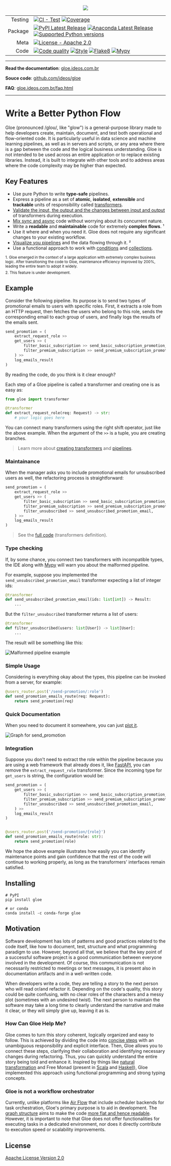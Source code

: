 
<div align="center" style="margin-top: 2rem;">
  <img src="https://gloe.ideos.com.br/_static/assets/gloe-logo.png"><br>
</div>



| | | 
| ---:|----|
| Testing | [![CI - Test](https://github.com/ideos/gloe/actions/workflows/test.yml/badge.svg)](https://github.com/ideos/gloe/actions/workflows/test.yml) [![Coverage](https://codecov.io/github/ideos/gloe/coverage.svg?branch=main)](https://codecov.io/gh/ideos/gloe) |
| Package | [![PyPI Latest Release](https://img.shields.io/pypi/v/gloe.svg?color=%2334D058)](https://pypi.org/project/gloe) [![Anaconda Latest Release](https://anaconda.org/conda-forge/gloe/badges/version.svg)](https://anaconda.org/conda-forge/gloe) [![Supported Python versions](https://img.shields.io/pypi/pyversions/gloe.svg?color=%2334D058)](https://pypi.org/project/gloe) |
| Meta | [![License - Apache 2.0](https://img.shields.io/pypi/l/gloe.svg?color=%2304b367)](https://github.com/ideos/gloe/blob/main/LICENSE) |
| Code | [![Code quality](https://github.com/ideos/gloe/actions/workflows/code-quality.yml/badge.svg)](https://github.com/ideos/gloe/actions/workflows/code-quality.yml) [![Style](https://img.shields.io/badge/style-black-000000.svg)](https://github.com/psf/black) [![Flake8](https://img.shields.io/badge/flake8-checked-7854cc)](https://flake8.pycqa.org/) [![Mypy](https://www.mypy-lang.org/static/mypy_badge.svg)](https://www.mypy-lang.org/)|

***

**Read the documentation**: [gloe.ideos.com.br](https://gloe.ideos.com.br)

**Souce code**: [github.com/ideos/gloe](https://github.com/ideos/gloe)

**FAQ**: [gloe.ideos.com.br/faq.html](https://gloe.ideos.com.br/faq.html)

***

# Write a Better Python Flow

Gloe (pronounced /ɡloʊ/, like "glow") is a general-purpose library made to help developers create, maintain, document, and test both operational and flow-oriented code. It is particularly useful in data science and machine learning pipelines, as well as in servers and scripts, or any area where there is a gap between the code and the logical business understanding. Gloe is not intended to be used across an entire application or to replace existing libraries. Instead, it is built to integrate with other tools and to address areas where the code complexity may be higher than expected.

## Key Features

- Use pure Python to write **type-safe** pipelines.
- Express a pipeline as a set of **atomic**, **isolated**, **extensible** and **trackable** units of responsibility called [transformers](https://gloe.ideos.com.br/theory.html).
- [Validate the input, the output and the changes between input and output](https://gloe.ideos.com.br/getting-started/ensurers.html) of transformers during execution.
- [Mix sync and async](https://gloe.ideos.com.br/getting-started/async-transformers.html#async-pipelines) code without worrying about its concurrent nature.
- Write a **readable** and **maintainable** code for extremely **complex flows**. ¹ 
- Use it where and when you need it. Gloe does not require any significant changes to your existing workflow.
- [Visualize you pipelines](https://gloe.ideos.com.br/getting-started/plotting.html) and the data flowing through it. ²
- Use a functional approach to work with [conditions](https://gloe.ideos.com.br/getting-started/conditional-flows.html) and [collections](https://gloe.ideos.com.br/api-reference/gloe.collection.html).

<sub>1. Gloe emerged in the context of a large application with extremely complex business logic. After transitioning the code to Gloe, maintenance efficiency improved by 200%, leading the entire team to adopt it widely.</sub>

<sub style="display: block; margin-top: -0.5rem;">2. This feature is under development.</sub>

## Example

Consider the following pipeline. Its purpose is to send two types of promotional emails to users with specific roles. First, it extracts a role from an HTTP request, then fetches the users who belong to this role, sends the corresponding email to each group of users, and finally logs the results of the emails sent.


```python
send_promotion = (
    extract_request_role >>
    get_users >> (
        filter_basic_subscription >> send_basic_subscription_promotion_email,
        filter_premium_subscription >> send_premium_subscription_promotion_email,
    ) >>
    log_emails_result
)
```
By reading the code, do you think is it clear enough?

Each step of a Gloe pipeline is called a transformer and creating one is as easy as:

```python
from gloe import transformer

@transformer
def extract_request_role(req: Request) -> str:
    # your logic goes here
```

You can connect many transformers using the right shift operator, just like the above example. When the argument of the `>>` is a tuple, you are creating branches. 

> Learn more about [creating transformers](https://gloe.ideos.com.br/getting-started/transformers.html) and [pipelines](https://gloe.ideos.com.br/getting-started/transformers.html#building-a-pipeline).

### Maintainance

When the manager asks you to include promotional emails for unsubscribed users as well, the refactoring process is straightforward:

```python
send_promotion = (
    extract_request_role >>
    get_users >> (
        filter_basic_subscription >> send_basic_subscription_promotion_email,
        filter_premium_subscription >> send_premium_subscription_promotion_email,
        filter_unsubscribed >> send_unsubscribed_promotion_email,
    ) >>
    log_emails_result
)
```

> See the [full code](https://gloe.ideos.com.br/getting-started/plotting.html) (transformers definition).

### Type checking

If, by some chance, you connect two transformers with incompatible types, the IDE along with [Mypy](https://github.com/python/mypy) will warn you about the malformed pipeline.

For example, suppose you implemented the `send_unsubscribed_promotion_email` transformer expecting a list of integer ids:

```python
@transformer
def send_unsubscribed_promotion_email(ids: list[int]) -> Result:
    ...
```

But the `filter_unsubscribed` transformer returns a list of users:

```python
@transformer
def filter_unsubscribed(users: list[User]) -> list[User]:
    ...
```

The result will be something like this:

![Malformed pipeline example](https://gloe.ideos.com.br/_images/malformed-pipeline-example.jpeg)

### Simple Usage

Considering is everything okay about the types, this pipeline can be invoked from a server, for example:

```python
@users_router.post('/send-promotion/:role')
def send_promotion_emails_route(req: Request):
    return send_promotion(req)
```
### Quick Documentation

When you need to document it somewhere, you can just [plot it](https://gloe.ideos.com.br/getting-started/plotting.html).

![Graph for send_promotion](https://gloe.ideos.com.br/_images/graph_example.jpeg)

### Integration 

Suppose you don't need to extract the role within the pipeline because you are using a web framework that already does it, like [FastAPI](https://fastapi.tiangolo.com/), you can remove the `extract_request_role` transformer. Since the incoming type for `get_users` is string, the configuration would be:


```python
send_promotion = (
    get_users >> (
        filter_basic_subscription >> send_basic_subscription_promotion_email,
        filter_premium_subscription >> send_premium_subscription_promotion_email,
        filter_unsubscribed >> send_unsubscribed_promotion_email,
    ) >>
    log_emails_result
)


@users_router.post('/send-promotion/{role}')
def send_promotion_emails_route(role: str):
    return send_promotion(role)
```

We hope the above example illustrates how easily you can identify maintenance points and gain confidence that the rest of the code will continue to working properly, as long as the transformers' interfaces remain satisfied.

## Installing

```shell
# PyPI
pip install gloe
```


```shell
# or conda
conda install -c conda-forge gloe
```

## Motivation

Software development has lots of patterns and good practices related to the code itself, like how to document, test, structure and what programming paradigm to use. However, beyond all that, we believe that the key point of a successful software project is a good communication between everyone involved in the development. Of course, this communication is not necessarily restricted to meetings or text messages, it is present also in documentation artifacts and in a well-written code.

When developers write a code, they are telling a story to the next person who will read or/and refactor it. Depending on the code's quality, this story could be quite confusing, with no clear roles of the characters and a messy plot (sometimes with an undesired twist). The next person to maintain the software may take a long time to clearly understand the narrative and make it clear, or they will simply give up, leaving it as is.


### How Can Gloe Help Me?

Gloe comes to turn this story coherent, logically organized and easy to follow. This is achieved by dividing the code into [concise steps](https://gloe.ideos.com.br/theory.html) with an unambiguous responsibility and explicit interface. Then, Gloe allows you to connect these steps, clarifying their collaboration and identifying necessary changes during refactoring. Thus, you can quickly understand the entire story being told and enhance it. Inspired by things like [natural transformation](https://ncatlab.org/nlab/show/natural+transformation) and Free Monad (present in [Scala](https://typelevel.org/cats/datatypes/freemonad.html) and [Haskell](https://serokell.io/blog/introduction-to-free-monads)), Gloe implemented this approach using functional programming and strong typing concepts.

### Gloe is not a workflow orchestrator

Currently, unlike platforms like [Air Flow](https://airflow.apache.org/) that include scheduler backends for task orchestration, Gloe's primary purpose is to aid in development. The [graph structure](https://gloe.ideos.com.br/theory.html) aims to make the code [more flat and hence readable](https://en.wikibooks.org/wiki/Computer_Programming/Coding_Style/Minimize_nesting). However, it is important to note that Gloe does not offer functionalities for executing tasks in a dedicated environment, nor does it directly contribute to execution speed or scalability improvements.


## License

[Apache License Version 2.0](https://github.com/ideos/gloe/blob/main/LICENSE)